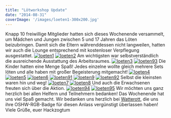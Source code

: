```yaml
---
title: "Lötworkshop Update"
date: "2014-08-31"
coverImage: '/images/loeten1-300x200.jpg'
---
```


Knapp 10 freiwillige Mitglieder hatten sich dieses Wochenende versammelt, um Mädchen und Jungen zwischen 5 und 17 Jahren das Löten beizubringen. Damit sich die Eltern währenddessen nicht langweilen, hatten wir auch die Lounge entsprechend mit kostenloser Verpflegung ausgestattet. [![loeten1](../images/loeten1-300x200.jpg)](https://hackzogtum-coburg.de/wp-content/uploads/2014/09/loeten1.jpg " ") [![loeten2](../images/loeten2-200x300.jpg)](https://hackzogtum-coburg.de/wp-content/uploads/2014/09/loeten2.jpg " ") Am wichtigsten war selbstverständlich die ausreichende Ausstattung des Arbeitsraumes. [![loeten3](../images/loeten3-300x200.jpg)](https://hackzogtum-coburg.de/wp-content/uploads/2014/09/loeten3.jpg " ") [![loeten93](../images/loeten93-300x200.jpg)](https://hackzogtum-coburg.de/wp-content/uploads/2014/09/loeten93.jpg " ") Die Kinder hatten eine Menge Spaß! Jedes einzelne wollte gleich mehrere Sets löten und alle haben mit großer Begeisterung mitgemacht! [![loeten4](../images/loeten4-300x199.jpg)](https://hackzogtum-coburg.de/wp-content/uploads/2014/09/loeten4.jpg " ") [![loeten5](../images/loeten5-300x199.jpg)](https://hackzogtum-coburg.de/wp-content/uploads/2014/09/loeten5.jpg " ") [![loeten6](../images/loeten6-300x199.jpg)](https://hackzogtum-coburg.de/wp-content/uploads/2014/09/loeten6.jpg " ") [![loeten91](../images/loeten91-300x200.jpg)](https://hackzogtum-coburg.de/wp-content/uploads/2014/09/loeten91.jpg " ") [![loeten9](../images/loeten9-200x300.jpg)](https://hackzogtum-coburg.de/wp-content/uploads/2014/09/loeten9.jpg " ") [![loeten92](../images/loeten92-200x300.jpg)](https://hackzogtum-coburg.de/wp-content/uploads/2014/09/loeten92.jpg " ") Selbst die kleinsten waren hin und weg! [![loeten7](../images/loeten7-199x300.jpg)](https://hackzogtum-coburg.de/wp-content/uploads/2014/09/loeten7.jpg " ") [![loeten8](../images/loeten8-300x199.jpg)](https://hackzogtum-coburg.de/wp-content/uploads/2014/09/loeten8.jpg " ") Und auch die Erwachsenen freuten sich über die Aktion. [![loeten94](../images/loeten94-300x200.jpg)](https://hackzogtum-coburg.de/wp-content/uploads/2014/09/loeten94.jpg " ") [![loeten95](../images/loeten95-300x199.jpg)](https://hackzogtum-coburg.de/wp-content/uploads/2014/09/loeten95.jpg " ") Wir möchten uns ganz herzlich bei allen Helfern und Teilnehmern bedanken! Das Wochenende hat uns viel Spaß gemacht. Wir bedanken uns herzlich bei [Watterott](http://www.watterott.com/), die uns ihre OSHW-RGB-Badge für diesen Anlass vergünstigt überlassen haben! Viele Grüße, euer Hackzogtum
